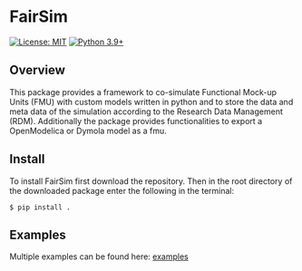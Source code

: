  # FairSim
[![License: MIT](https://img.shields.io/badge/License-MIT-yellow.svg)](https://opensource.org/licenses/MIT)
[![Python 3.9+](https://img.shields.io/badge/python-3.9+-blue.svg)](https://www.python.org/downloads/)
 ## Overview
This package provides a framework to co-simulate Functional Mock-up Units (FMU)
with custom models written in python and to store the data and
meta data of the simulation according to the Research Data Management (RDM).
Additionally the package provides functionalities to export a OpenModelica or
Dymola model as a fmu.
 ## Install
To install FairSim first download the repository. Then in the root directory of the downloaded package enter the following in the terminal:
```console
$ pip install .
```
## Examples

Multiple examples can be found here: [examples](https://git.rwth-aachen.de/fst-tuda/projects/digitalization/fair_sim/fair_sim_release/-/tree/master/examples)
